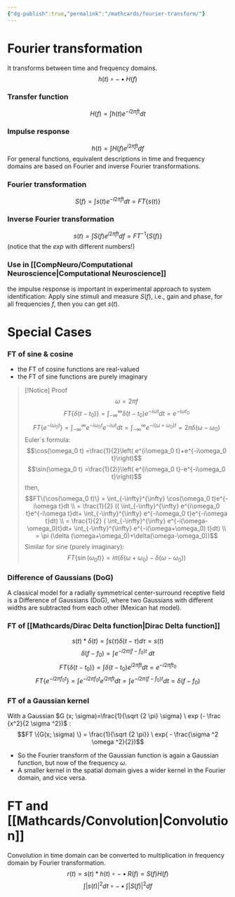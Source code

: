 ```yaml
---
{"dg-publish":true,"permalink":"/mathcards/fourier-transform/"}
---
```


# Fourier transformation
It transforms between time and frequency domains.
$$h(t) \circ - \bullet H(f) $$
### Transfer function
$$H(f) = \int h(t) e^{-i2\pi ft} dt$$
### Impulse response
$$h(t) = \int H(f) e^{i2\pi ft} df$$
For general functions, equivalent descriptions in time and frequency domains are based on Fourier and inverse Fourier transformations.
### Fourier transformation
$$S(f) = \int s(t) e^{-i2\pi ft} dt = FT\{s(t)\}$$
### Inverse Fourier transformation
$$s(t) = \int S(f) e^{i2\pi ft} df = FT^{-1}\{S(f)\}$$
(notice that the $exp$ with different numbers!)

### Use in [[CompNeuro/Computational Neuroscience\|Computational Neuroscience]]
the impulse response is important in experimental approach to system identification: Apply sine stimuli and measure $S(f)$,
i.e., gain and phase, for all frequencies $f$, then you can get $s(t)$.

# Special Cases
### FT of sine & cosine
- the FT of cosine functions are real-valued
-  the FT of sine functions are purely imaginary
> [!Notice]  Proof
$$\omega = 2\pi f$$
$$FT\{\delta (t-t_0)\} = \int_{-\infty}^{\infty} \delta(t-t_0) e^{-i\omega t}dt = e^{-i\omega t_0}$$
$$FT\{e^{-i\omega_0 t}\} = \int_{-\infty}^{\infty} e^{-i\omega_0 t}e^{-i\omega t}dt = \int_{-\infty}^{\infty} e^{-i(\omega+\omega_0)t} = 2\pi \delta (\omega - \omega_0)$$
Euler´s formula:
$$\cos(\omega_0 t) =\frac{1}{2}\left( e^{i\omega_0 t}+e^{-i\omega_0 t}\right)$$
$$\sin(\omega_0 t) =\frac{1}{2i}\left( e^{i\omega_0 t}-e^{-i\omega_0 t}\right)$$
then,  $$FT\{\cos(\omega_0 t)\} 
= \int_{-\infty}^{\infty} \cos(\omega_0 t)e^{-i\omega t}dt \\
= \frac{1}{2} (( \int_{-\infty}^{\infty} e^{i\omega_0 t}e^{-i\omega t}dt+
\int_{-\infty}^{\infty} e^{-i\omega_0 t}e^{-i\omega t}dt) \\
= \frac{1}{2} ( \int_{-\infty}^{\infty} e^{-i(\omega-\omega_0)t}dt+
\int_{-\infty}^{\infty} e^{-i(\omega+\omega_0) t}dt) \\
= \pi (\delta (\omega+\omega_0)+\delta(\omega-\omega_0))$$
Similar for sine (purely imaginary):
$$FT\{\sin(\omega_0 t)\} = i\pi\left(\delta (\omega+\omega_0)-\delta(\omega-\omega_0) \right)$$

### Difference of Gaussians (DoG) 
A classical model for a radially symmetrical center-surround receptive field is a Difference of Gaussians (DoG), where two Gaussians with different widths are subtracted from each other (Mexican hat model). 

### FT of [[Mathcards/Dirac Delta function\|Dirac Delta function]]
$$s(t)*\delta (t) = \int s(\tau) \delta(t-\tau)d\tau = s(t)$$
$$\delta (f- f_0) = \int e ^{-i 2 \pi(f-f_0)t} \ dt$$
$$FT\{\delta (t-t_0)\} = \int \delta (t-t_0) e^{i2\pi ft}dt = e^{-i2\pi ft_0}$$
$$FT\{e^{-i2\pi f_0t}\} = \int e^{-i2\pi f_0t} e^{i2\pi ft}dt = \int e^{-i2\pi (f-f_0)t} dt= \delta (f- f _0)$$


### FT of a Gaussian kernel
With a Gaussian $G (x; \sigma)=\frac{1}{\sqrt {2 \pi} \sigma} \ exp (- \frac {x^2}{2 \sigma ^2})$ :
$$FT \{G(x; \sigma) \} = \frac{1}{\sqrt {2 \pi}} \ exp( - \frac{\sigma ^2 \omega ^2}{2})$$
- So the Fourier transform of the Gaussian function is again a Gaussian function, but now of the frequency $\omega$.
- A smaller kernel in the spatial domain gives a wider kernel in the Fourier domain, and vice versa.




# FT and [[Mathcards/Convolution\|Convolution]]
Convolution in time domain can be converted to multiplication in frequency domain by Fourier transformation. 
$$r(t) = s(t)*h(t) \circ - \bullet R(f) = S(f)H(f)$$
$$\int |s(t)| ^ 2 dt  \circ - \bullet \int |S(f)|^2 df$$
